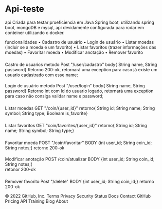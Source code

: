 # Api-teste

api Criada para testar proeficiencia em Java Spring boot, utilizando spring boot, mongoDB e mysql, api devidamente configurada para rodar em conteiner utilizando o docker.

funcionalidades
• Cadastro de usuário
• Login de usuário
• Listar moedas (incluir se a moeda é um favorito)
• Listar favoritos (trazer informações das moedas)
• Favoritar moeda
• Modificar anotação
• Remover favorito
###
Castro de usuarios
metodo Post "/user/cadastro" 
body{
String name, String password}
Retorno 200-ok, retornará uma exception para caso já existe um usuario cadastrado com esse name;
####
Login de usuário
metodo Post "/user/login" 
body{
String name, String password}
Retorno int com Id do usuario logado, retornará uma exception para caso não consiga validar name e password;
###
Listar moedas
GET "/coin/{user_id}"
retorno{ String id;
         String name;
         String symbol;
         String type;
         Booleam is_favorite}
###
Listar favoritos
GET "coin/favorites/{user_id}"
retorno{ String id;
         String name;
         String symbol;
         String type;}
###
Favoritar moeda
POST "/coin/favoritar"
BODY {int user_id;
      String coin_id;
      String notes;}
retorno 200-ok
####
Modificar anotação
POST /coin/atualizar
BODY {int user_id;
      String coin_id;
      String notes;}    
retonor 200-ok

###
Remover favorito
Post "/delete"
BODY {int user_id;
      String coin_id;}
retorno 200-ok



© 2022 GitHub, Inc.
Terms
Privacy
Security
Status
Docs
Contact GitHub
Pricing
API
Training
Blog
About
